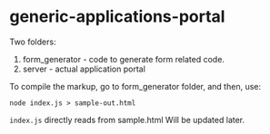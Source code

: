 # generic-applications-portal

Two folders:
1. form\_generator - code to generate form related code.
2. server - actual application portal

To compile the markup, go to form\_generator folder, and then, use:

```node index.js > sample-out.html```

`index.js` directly reads from sample.html
Will be updated later.
